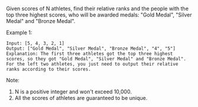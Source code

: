 Given scores of N athletes, find their relative ranks and the people with the top three highest scores, who will be awarded medals: "Gold Medal", "Silver Medal" and "Bronze Medal".

Example 1:

~~~
Input: [5, 4, 3, 2, 1]
Output: ["Gold Medal", "Silver Medal", "Bronze Medal", "4", "5"]
Explanation: The first three athletes got the top three highest scores, so they got "Gold Medal", "Silver Medal" and "Bronze Medal".
For the left two athletes, you just need to output their relative ranks according to their scores.
~~~

Note:

1. N is a positive integer and won't exceed 10,000.
1. All the scores of athletes are guaranteed to be unique.

